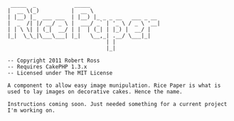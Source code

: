 	 _____  _            _____                      
	|  __ \(_)          |  __ \                     
	| |__) |_  ___ ___  | |__) |_ _ _ __   ___ _ __ 
	|  _  /| |/ __/ _ \ |  ___/ _` | '_ \ / _ \ '__|
	| | \ \| | (_|  __/ | |  | (_| | |_) |  __/ |   
	|_|  \_\_|\___\___| |_|   \__,_| .__/ \___|_|   
	                               | |              
	                               |_|
	
	-- Copyright 2011 Robert Ross
	-- Requires CakePHP 1.3.x
	-- Licensed under The MIT License
	
	A component to allow easy image munipulation. Rice Paper is what is used to lay images on decorative cakes. Hence the name.
	
	Instructions coming soon. Just needed something for a current project I'm working on.